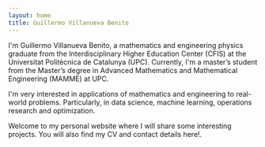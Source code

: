 ```yaml
---
layout: home
title: Guillermo Villanueva Benito
---
```


I'm Guillermo Villanueva Benito, a mathematics and engineering physics graduate from the Interdisciplinary Higher Education Center (CFIS) at the Universitat Politècnica de Catalunya (UPC). Currently, I'm a master’s student from the Master’s degree in Advanced Mathematics and Mathematical Engineering (MAMME) at UPC.

I'm very interested in applications of mathematics and engineering to real-world problems. Particularly, in data science, machine learning, operations research and optimization.

Welcome to  my personal website where I will share some interesting projects. You will also find my CV and contact details here!.
